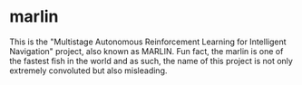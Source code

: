 # marlin
This is the "Multistage Autonomous Reinforcement Learning for Intelligent Navigation" project, also
known as MARLIN. Fun fact, the marlin is one of the fastest fish in the world and as such, the name
of this project is not only extremely convoluted but also misleading.
